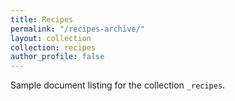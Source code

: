 ```yaml
---
title: Recipes
permalink: "/recipes-archive/"
layout: collection
collection: recipes
author_profile: false
---
```


Sample document listing for the collection `_recipes`.